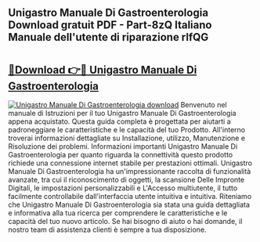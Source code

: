 ## Unigastro Manuale Di Gastroenterologia Download gratuit PDF - Part-8zQ Italiano Manuale dell'utente di riparazione rlfQG

# <h2><a href="http://dfder8.blite.top/?on=Unigastro+Manuale+Di+Gastroenterologia">🔗Download 👉🔴 Unigastro Manuale Di Gastroenterologia</a></h2>

[![Unigastro Manuale Di Gastroenterologia download](https://i.imgur.com/lujVjoI.png)](http://dfder8.blite.top/?on=Unigastro+Manuale+Di+Gastroenterologia)
Benvenuto nel manuale di Istruzioni per il tuo Unigastro Manuale Di Gastroenterologia appena acquistato. Questa guida completa è progettata per aiutarti a padroneggiare le caratteristiche e le capacità del tuo Prodotto. All'interno troverai informazioni dettagliate su Installazione, utilizzo, Manutenzione e Risoluzione dei problemi. Informazioni importanti Unigastro Manuale Di Gastroenterologia per quanto riguarda la connettività questo prodotto richiede una connessione internet stabile per prestazioni ottimali. Unigastro Manuale Di Gastroenterologia ha un'impressionante raccolta di funzionalità avanzate, tra cui il riconoscimento di oggetti, la scansione Delle Impronte Digitali, le impostazioni personalizzabili e L'Accesso multiutente, il tutto facilmente controllabile dall'interfaccia utente intuitiva e intuitiva. Riteniamo che Unigastro Manuale Di Gastroenterologia sia stata una guida dettagliata e informativa alla tua ricerca per comprendere le caratteristiche e le capacità del tuo nuovo articolo. Se hai bisogno di aiuto o hai domande, il nostro team di assistenza clienti è sempre a tua disposizione.
